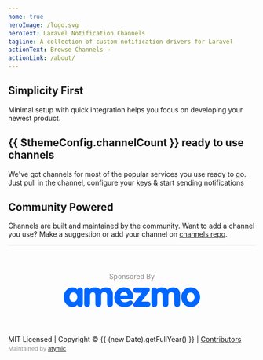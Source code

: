 ```yaml
---
home: true
heroImage: /logo.svg
heroText: Laravel Notification Channels
tagline: A collection of custom notification drivers for Laravel
actionText: Browse Channels →
actionLink: /about/
---
```


<style>
.hero .description {
    max-width:40rem !important
}

.hero img {
    height: 10em;
}

.maintain {
    display: block;
    margin-top: 0.3em;
    color: #989898;
}

.sponsors {
    padding: 2.5rem;
    border-top: 1px solid #eaecef;
    text-align: center;
    color: #4e6e8e;
}

.sponsors p {
    text-align: center;
    color: #8b8b8b;
    font-size: 1em;
}

.sponsors .row {
    padding-bottom: 1em;
    display: flex;
    justify-content: center;
}
</style>

<div class="features">
  <div class="feature">
    <h2>Simplicity First</h2>
    <p>Minimal setup with quick integration helps you focus on developing your newest product.</p>
  </div>
  <div class="feature">
    <h2>{{ $themeConfig.channelCount }} ready to use channels</h2>
    <p>We've got channels for most of the popular services you use ready to go. Just pull in the channel, configure your keys & start sending notifications</p>
  </div>
  <div class="feature">
    <h2>Community Powered</h2>
    <p>Channels are built and maintained by the community. Want to add a channel you use? Make a suggestion or add your channel on <a href="https://github.com/laravel-notification-channels/channels">channels repo</a>.</p>
  </div>
</div>
<div>
<div class="sponsors">
<p>Sponsored By</p>
  <div class="row">
      <div class="sponsor">
        <a target="_blank" href="https://www.amezmo.com"><img alt="PHP Hosting" src="../branding/amezmo.svg"></a>
      </div>
    </div>
</div>
</div>

<div class="footer">
    MIT Licensed | Copyright © {{ (new Date).getFullYear() }} | <a href="https://github.com/orgs/laravel-notification-channels/people">Contributors</a>
    <small class="maintain">Maintained by <a href="https://atymic.dev">atymic</a></small>
</div>
